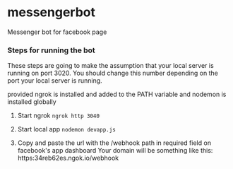 # messengerbot
Messenger bot for facebook page

### Steps for running the bot

These steps are going to make the assumption that your local server is running on port 3020. You should change this number depending on the port your local server is running. 

provided ngrok is installed and added to the PATH variable and nodemon is installed globally

1. Start ngrok
`ngrok http 3040`

2. Start local app
`nodemon devapp.js`

3. Copy and paste the url with the /webhook path in required field on facebook's app dashboard
Your domain will be something like this: https:34reb62es.ngok.io/webhook
